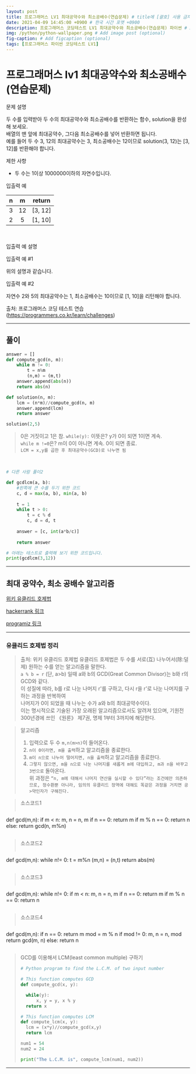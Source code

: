 ```yaml
---
layout: post
title: 프로그래머스 LV1 최대공약수와 최소공배수(연습문제) # title에 [괄호] 사용 금지
date: 2021-04-09 14:45:00 +0900 # 한국 시간 포맷 +0900
description: 프로그래머스 코딩테스트 LV1 최대공약수와 최소공배수(연습문제) 파이썬 # Add post description (optional)
img: /python/python-wallpaper.png # Add image post (optional)
fig-caption: # Add figcaption (optional)
tags: [프로그래머스 파이썬 코딩테스트 LV1]
---
```


# 프로그래머스 lv1 최대공약수와 최소공배수(연습문제)

문제 설명<br>

두 수를 입력받아 두 수의 최대공약수와 최소공배수를 반환하는 함수, solution을 완성해 보세요. <br>
배열의 맨 앞에 최대공약수, 그다음 최소공배수를 넣어 반환하면 됩니다. <br>
예를 들어 두 수 3, 12의 최대공약수는 3, 최소공배수는 12이므로 solution(3, 12)는 [3, 12]를 반환해야 합니다.<br>


제한 사항<br>

- 두 수는 1이상 1000000이하의 자연수입니다.<br>


입출력 예

|n|m|return|
|:---:|:---:|:---:|
|3|12|[3, 12]|
|2|5|[1, 10]|

<br>

입출력 예 설명<br>



입출력 예 #1<br>

위의 설명과 같습니다.<br>

입출력 예 #2<br>

자연수 2와 5의 최대공약수는 1, 최소공배수는 10이므로 [1, 10]을 리턴해야 합니다.<br>


출처: 프로그래머스 코딩 테스트 연습 (https://programmers.co.kr/learn/challenges)

---

## 풀이

```python
answer = []
def compute_gcd(n, m):
    while m != 0:
        t = n%m
        (n,m) = (m,t)
    answer.append(abs(n))
    return abs(n)

def solution(n, m):
    lcm = (n*m)//compute_gcd(n, m)
    answer.append(lcm)
    return answer

solution(2,5)
```
>0은 거짓이고 1은 참. `while(y):` 이뜻은? y가 0이 되면 1이면 계속.<br>
`while m !=0`은? m이 0이 아니면 계속. 0이 되면 종료.<br>
`LCM = x,y를 곱한 후 최대공약수(GCD)로 나누면 됨`<br>

<br>

```python
# 다른 사람 풀이2

def gcdlcm(a, b):
    #왼쪽에 큰 수를 두기 위한 코드
    c, d = max(a, b), min(a, b)
    
    t = 1
    while t > 0:
        t = c % d
        c, d = d, t
        
    answer = [c, int(a*b/c)]
    
    return answer

# 아래는 테스트로 출력해 보기 위한 코드입니다.
print(gcdlcm(3,12))
```
---
## 최대 공약수, 최소 공배수 알고리즘

[위키 유클리드 호제법](https://ko.wikipedia.org/wiki/%EC%9C%A0%ED%81%B4%EB%A6%AC%EB%93%9C_%ED%98%B8%EC%A0%9C%EB%B2%95)

[hackerrank 링크](https://www.hackerrank.com/challenges/between-two-sets/problem)

[programiz 링크](https://www.programiz.com/python-programming/examples/lcm)

---

### 유클리드 호제법 정리


>출처: 위키 유클리드 호제법
>유클리드 호제법은 두 수를 서로(互) 나누어서(除:덜 제) 원하는 수를 얻는 알고리즘을 말한다.<br>
`a % b = r` (단, a>b) 일때 a와 b의 GCD(Great Common Divisor)는  b와 r의 GCD와 같다.<br>
이 성질에 따라, b를 r로 나눈 나머지 r'를 구하고, 다시 r을 r'로 나눈 나머지를 구하는 과정을 반복하여 <br>
나머지가 0이 되었을 때 나누는 수가 a와 b의 최대공약수이다. <br>
이는 명시적으로 기술된 가장 오래된 알고리즘으로서도 알려져 있으며, 기원전 300년경에 쓰인 《원론》 제7권, 명제 1부터 3까지에 해당한다.<br>


>알고리즘<br>
>1. 입력으로 두 수 `m,n(m>n)`이 들어온다.
>2. `n이 0이라면, m을 출력`하고 알고리즘을 종료한다.
>3. `m이 n으로 나누어 떨어지면, n을 출력`하고 알고리즘을 종료한다.
>4. `그렇지 않으면, m을 n으로 나눈 나머지를 새롭게 m에 대입하고, m과 n을 바꾸고 3번으로` 돌아온다.<br>
>위 과정은 `“n, m에 대해서 나머지 연산을 실시할 수 있다”라는 조건에만 의존하므로, 정수환뿐 아니라, 임의의 유클리드 정역에 대해도 똑같은 과정을 거치면 공>약인자가 구해진다.`

>소스코드1
>```python
def gcd(m,n):
	if m < n:
		m, n = n, m
	if n == 0:
		return m
    if m % n == 0:
		return n
	else:
		return gcd(n, m%n)
>```

>소스코드2
>```python
def gcd(m,n):
    while n!= 0:
       t = m%n
      (m,n) = (n,t)
    return abs(m)
>```

>소스코드3
>```python
def gcd(m,n):
    while n!= 0:
	    if m < n:
		    m, n = n, m
	    if n == 0:
		    return m
	    if m % n == 0:
		    return n
>```

>소스코드4
>```python
def gcd(m,n):
    if n == 0:
        return m
    mod = m % n
    if mod != 0:
        m, n = n, mod
        return gcd(m, n)
    else:
        return n
>```

>GCD를 이용해서 LCM(least common multiple) 구하기
>```python
># Python program to find the L.C.M. of two input number
>
># This function computes GCD 
>def compute_gcd(x, y):
>
>   while(y):
>       x, y = y, x % y
>   return x
>
># This function computes LCM
>def compute_lcm(x, y):
>   lcm = (x*y)//compute_gcd(x,y)
>   return lcm
>
>num1 = 54
>num2 = 24 
>
>print("The L.C.M. is", compute_lcm(num1, num2))
>```

---